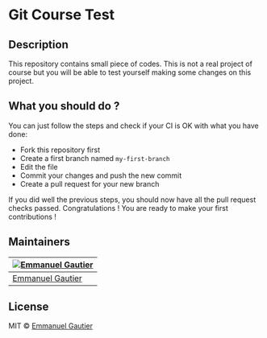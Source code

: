 # Git Course Test

## Description

This repository contains small piece of codes. This is not a real project of course but you will be able to test yourself making some changes on this project.

## What you should do ?

You can just follow the steps and check if your CI is OK with what you have done:

- Fork this repository first
- Create a first branch named `my-first-branch`
- Edit the file
- Commit your changes and push the new commit
- Create a pull request for your new branch

If you did well the previous steps, you should now have all the pull request checks passed. Congratulations ! You are ready to make your first contributions !

## Maintainers

| [![Emmanuel Gautier](https://avatars0.githubusercontent.com/u/2765366?s=144)](https://www.emmanuelgautier.com) |
| -------------------------------------------------------------------------------------------------------------- |
| [Emmanuel Gautier](https://www.emmanuelgautier.com)                                                            |

## License

MIT © [Emmanuel Gautier](https://www.emmanuelgautier.com)
